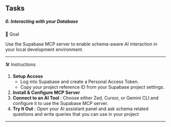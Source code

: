 ## Tasks

##### 0\. Interacting with your Database

🎯 Goal

Use the Supabase MCP server to enable schema-aware AI interaction in your local development environment.

---

🛠️ Instructions

1.  **Setup Access**
    - Log into Supabase and create a Personal Access Token.
    - Copy your project reference ID from your Supabase project settings.
2.  **Install & Configure MCP Server**
3.  **Connect to an AI Tool** : Choose either Zed, Cursor, or Gemini CLI and configure it to use the Supabase MCP server.
4.  **Try It Out** : Open your AI assistant panel and ask schema related questions and write queries that you can use in your project

---
